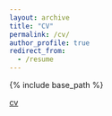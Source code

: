 ```yaml
---
layout: archive
title: "CV"
permalink: /cv/
author_profile: true
redirect_from:
  - /resume
---
```


{% include base_path %}

[cv](https://jiyangzhang.github.io/files/resume.pdf)
